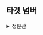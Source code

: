 ## 타겟 넘버

<details>
<summary>정운산</summary>
<div markdown=“1”>
  
```python

from collections import deque
    
def solution(numbers, target):
    queue = deque()
    queue.append([0, -1])
    answer = 0
    while queue:
        number, idx = queue.popleft()
        idx += 1
        if idx < len(numbers):    
            queue.append([number+numbers[idx],idx])
            queue.append([number-numbers[idx],idx])
        else:
            if number == target:
                answer += 1
    return answer
```                              

</div>
</details>
